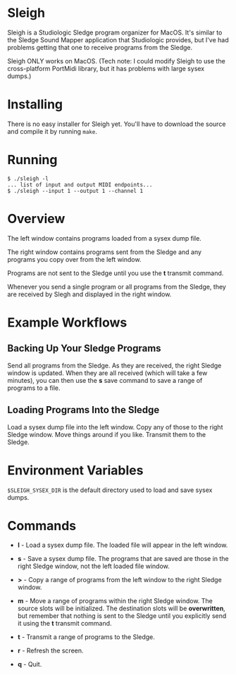 # Sleigh

Sleigh is a Studiologic Sledge program organizer for MacOS. It's similar to
the Sledge Sound Mapper application that Studiologic provides, but I've had
problems getting that one to receive programs from the Sledge.

Sleigh ONLY works on MacOS. (Tech note: I could modify Sleigh to use the
cross-platform PortMidi library, but it has problems with large sysex
dumps.)

# Installing

There is no easy installer for Sleigh yet. You'll have to download the
source and compile it by running `make`.

# Running

```
$ ./sleigh -l
... list of input and output MIDI endpoints...
$ ./sleigh --input 1 --output 1 --channel 1
```

# Overview

The left window contains programs loaded from a sysex dump file.

The right window contains programs sent from the Sledge and any programs you
copy over from the left window.

Programs are not sent to the Sledge until you use the **t** transmit
command.

Whenever you send a single program or all programs from the Sledge, they are
received by Slegh and displayed in the right window.

# Example Workflows

## Backing Up Your Sledge Programs

Send all programs from the Sledge. As they are received, the right Sledge
window is updated. When they are all received (which will take a few
minutes), you can then use the **s** save command to save a range of
programs to a file.

## Loading Programs Into the Sledge

Load a sysex dump file into the left window. Copy any of those to the right
Sledge window. Move things around if you like. Transmit them to the Sledge.

# Environment Variables

`$SLEIGH_SYSEX_DIR` is the default directory used to load and save sysex
dumps.

# Commands

* **l** - Load a sysex dump file. The loaded file will appear in the
  left window.

* **s** - Save a sysex dump file. The programs that are saved are those in
  the right Sledge window, not the left loaded file window.

* **>** - Copy a range of programs from the left window to the
  right Sledge window.

* **m** - Move a range of programs within the right Sledge window. The
  source slots will be initialized. The destination slots will be
  **overwritten**, but remember that nothing is sent to the Sledge until you
  explicitly send it using the **t** transmit command.

* **t** - Transmit a range of programs to the Sledge.

* **r** - Refresh the screen.

* **q** - Quit.
